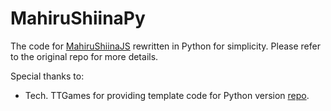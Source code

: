 # MahiruShiinaPy

The code for [MahiruShiinaJS](https://github.com/Hobospider132/MahiruShiinaJS) rewritten in Python for simplicity. Please refer to the original repo for more details. 


Special thanks to:

- Tech. TTGames for providing template code for Python version [repo](https://github.com/Tech-TTGames/Tickets-Plus).
